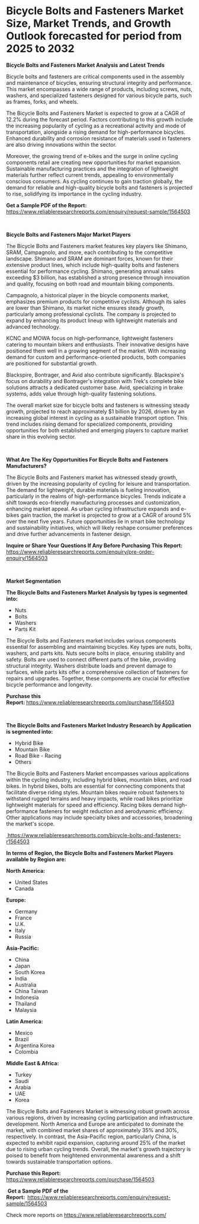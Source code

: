 <p><h1>Bicycle Bolts and Fasteners Market Size, Market Trends, and Growth Outlook forecasted for period from 2025 to 2032</h1></p><p><strong>Bicycle Bolts and Fasteners Market Analysis and Latest Trends</strong></p>
<p><p>Bicycle bolts and fasteners are critical components used in the assembly and maintenance of bicycles, ensuring structural integrity and performance. This market encompasses a wide range of products, including screws, nuts, washers, and specialized fasteners designed for various bicycle parts, such as frames, forks, and wheels.</p><p>The Bicycle Bolts and Fasteners Market is expected to grow at a CAGR of 12.2% during the forecast period. Factors contributing to this growth include the increasing popularity of cycling as a recreational activity and mode of transportation, alongside a rising demand for high-performance bicycles. Enhanced durability and corrosion resistance of materials used in fasteners are also driving innovations within the sector.</p><p>Moreover, the growing trend of e-bikes and the surge in online cycling components retail are creating new opportunities for market expansion. Sustainable manufacturing practices and the integration of lightweight materials further reflect current trends, appealing to environmentally conscious consumers. As cycling continues to gain traction globally, the demand for reliable and high-quality bicycle bolts and fasteners is projected to rise, solidifying its importance in the cycling industry.</p></p>
<p><strong>Get a Sample PDF of the Report:&nbsp;</strong> <a href="https://www.reliableresearchreports.com/enquiry/request-sample/1564503?utm_campaign=2292&utm_medium=2&utm_source=Github&utm_content=ia&utm_term=05042025&utm_id=bicycle-bolts-and-fasteners">https://www.reliableresearchreports.com/enquiry/request-sample/1564503</a></p>
<p>&nbsp;</p>
<p><strong>Bicycle Bolts and Fasteners Major Market Players</strong></p>
<p><p>The Bicycle Bolts and Fasteners market features key players like Shimano, SRAM, Campagnolo, and more, each contributing to the competitive landscape. Shimano and SRAM are dominant forces, known for their extensive product lines, which include high-quality bolts and fasteners essential for performance cycling. Shimano, generating annual sales exceeding $3 billion, has established a strong presence through innovation and quality, focusing on both road and mountain biking components.</p><p>Campagnolo, a historical player in the bicycle components market, emphasizes premium products for competitive cyclists. Although its sales are lower than Shimano, its market niche ensures steady growth, particularly among professional cyclists. The company is projected to expand by enhancing its product lineup with lightweight materials and advanced technology.</p><p>KCNC and MOWA focus on high-performance, lightweight fasteners catering to mountain bikers and enthusiasts. Their innovative designs have positioned them well in a growing segment of the market. With increasing demand for custom and performance-oriented products, both companies are positioned for substantial growth.</p><p>Blackspire, Bontrager, and Avid also contribute significantly. Blackspire's focus on durability and Bontrager's integration with Trek's complete bike solutions attracts a dedicated customer base. Avid, specializing in brake systems, adds value through high-quality fastening solutions.</p><p>The overall market size for bicycle bolts and fasteners is witnessing steady growth, projected to reach approximately $1 billion by 2026, driven by an increasing global interest in cycling as a sustainable transport option. This trend includes rising demand for specialized components, providing opportunities for both established and emerging players to capture market share in this evolving sector.</p></p>
<p>&nbsp;</p>
<p><strong>What Are The Key Opportunities For Bicycle Bolts and Fasteners Manufacturers?</strong></p>
<p><p>The Bicycle Bolts and Fasteners market has witnessed steady growth, driven by the increasing popularity of cycling for leisure and transportation. The demand for lightweight, durable materials is fueling innovation, particularly in the realms of high-performance bicycles. Trends indicate a shift towards eco-friendly manufacturing processes and customization, enhancing market appeal. As urban cycling infrastructure expands and e-bikes gain traction, the market is projected to grow at a CAGR of around 5% over the next five years. Future opportunities lie in smart bike technology and sustainability initiatives, which will likely reshape consumer preferences and drive further advancements in fastener design.</p></p>
<p><strong>Inquire or Share Your Questions If Any Before Purchasing This Report:</strong> <a href="https://www.reliableresearchreports.com/enquiry/pre-order-enquiry/1564503?utm_campaign=2292&utm_medium=2&utm_source=Github&utm_content=ia&utm_term=05042025&utm_id=bicycle-bolts-and-fasteners">https://www.reliableresearchreports.com/enquiry/pre-order-enquiry/1564503</a></p>
<p>&nbsp;</p>
<p><strong>Market Segmentation</strong></p>
<p><strong>The Bicycle Bolts and Fasteners Market Analysis by types is segmented into:</strong></p>
<p><ul><li>Nuts</li><li>Bolts</li><li>Washers</li><li>Parts Kit</li></ul></p>
<p><p>The Bicycle Bolts and Fasteners market includes various components essential for assembling and maintaining bicycles. Key types are nuts, bolts, washers, and parts kits. Nuts secure bolts in place, ensuring stability and safety. Bolts are used to connect different parts of the bike, providing structural integrity. Washers distribute loads and prevent damage to surfaces, while parts kits offer a comprehensive collection of fasteners for repairs and upgrades. Together, these components are crucial for effective bicycle performance and longevity.</p></p>
<p><strong>Purchase this Report:&nbsp;</strong><a href="https://www.reliableresearchreports.com/purchase/1564503?utm_campaign=2292&utm_medium=2&utm_source=Github&utm_content=ia&utm_term=05042025&utm_id=bicycle-bolts-and-fasteners">https://www.reliableresearchreports.com/purchase/1564503</a></p>
<p>&nbsp;</p>
<p><strong>The Bicycle Bolts and Fasteners Market Industry Research by Application is segmented into:</strong></p>
<p><ul><li>Hybrid Bike</li><li>Mountain Bike</li><li>Road Bike - Racing</li><li>Others</li></ul></p>
<p><p>The Bicycle Bolts and Fasteners Market encompasses various applications within the cycling industry, including hybrid bikes, mountain bikes, and road bikes. In hybrid bikes, bolts are essential for connecting components that facilitate diverse riding styles. Mountain bikes require robust fasteners to withstand rugged terrains and heavy impacts, while road bikes prioritize lightweight materials for speed and efficiency. Racing bikes demand high-performance fasteners for weight reduction and aerodynamic efficiency. Other applications may include specialty bikes and accessories, broadening the market's scope.</p></p>
<p><a href="https://www.reliableresearchreports.com/bicycle-bolts-and-fasteners-r1564503?utm_campaign=2292&utm_medium=2&utm_source=Github&utm_content=ia&utm_term=05042025&utm_id=bicycle-bolts-and-fasteners">&nbsp;https://www.reliableresearchreports.com/bicycle-bolts-and-fasteners-r1564503</a></p>
<p><strong>In terms of Region, the Bicycle Bolts and Fasteners Market Players available by Region are:</strong></p>
<p>
    <p> <strong> North America: </strong>
        <ul>
            <li>United States</li>
            <li>Canada</li>
        </ul>
        </p> 
    <p> <strong> Europe: </strong>
        <ul>
            <li>Germany</li>
            <li>France</li>
            <li>U.K.</li>
            <li>Italy</li>
            <li>Russia</li>
        </ul>
        </p> 
    <p> <strong> Asia-Pacific: </strong>
        <ul>
            <li>China</li>
            <li>Japan</li>
            <li>South Korea</li>
            <li>India</li>
            <li>Australia</li>
            <li>China Taiwan</li>
            <li>Indonesia</li>
            <li>Thailand</li>
            <li>Malaysia</li>
        </ul>
        </p> 
    <p> <strong> Latin America: </strong>
        <ul>
            <li>Mexico</li>
            <li>Brazil</li>
            <li>Argentina Korea</li>
            <li>Colombia</li>
        </ul>
        </p> 
    <p> <strong> Middle East & Africa: </strong>
        <ul>
            <li>Turkey</li>
            <li>Saudi</li>
            <li>Arabia</li>
            <li>UAE</li>
            <li>Korea</li>
        </ul>
    </p>
    </p>
<p><p>The Bicycle Bolts and Fasteners Market is witnessing robust growth across various regions, driven by increasing cycling participation and infrastructure development. North America and Europe are anticipated to dominate the market, with combined market shares of approximately 35% and 30%, respectively. In contrast, the Asia-Pacific region, particularly China, is expected to exhibit rapid expansion, capturing around 25% of the market due to rising urban cycling trends. Overall, the market's growth trajectory is poised to benefit from heightened environmental awareness and a shift towards sustainable transportation options.</p></p>
<p><strong>Purchase this Report: </strong><a href="https://www.reliableresearchreports.com/purchase/1564503?utm_campaign=2292&utm_medium=2&utm_source=Github&utm_content=ia&utm_term=05042025&utm_id=bicycle-bolts-and-fasteners">https://www.reliableresearchreports.com/purchase/1564503</a></p>
<p>&nbsp;<strong>Get a Sample PDF of the Report:&nbsp;&nbsp;</strong><a href="https://www.reliableresearchreports.com/enquiry/request-sample/1564503?utm_campaign=2292&utm_medium=2&utm_source=Github&utm_content=ia&utm_term=05042025&utm_id=bicycle-bolts-and-fasteners">https://www.reliableresearchreports.com/enquiry/request-sample/1564503</a></p>
<p><strong></strong></p>
<p>Check more reports on <a href="https://www.reliableresearchreports.com/?utm_campaign=2292&utm_medium=2&utm_source=Github&utm_content=ia&utm_term=05042025&utm_id=bicycle-bolts-and-fasteners">https://www.reliableresearchreports.com/</a></p>